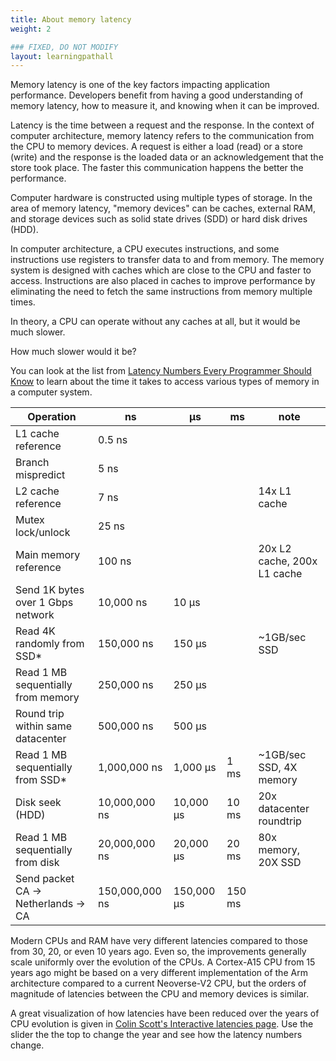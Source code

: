 ```yaml
---
title: About memory latency
weight: 2

### FIXED, DO NOT MODIFY
layout: learningpathall
---
```


Memory latency is one of the key factors impacting application performance. Developers benefit from having a good understanding of memory latency, how to measure it, and knowing when it can be improved.

Latency is the time between a request and the response. In the context of computer architecture, memory latency refers to the communication from the CPU to memory devices. A request is either a load (read) or a store (write) and the response is the loaded data or an acknowledgement that the store took place. The faster this communication happens the better the performance.

Computer hardware is constructed using multiple types of storage. In the area of memory latency, "memory devices" can be caches, external RAM, and storage devices such as solid state drives (SDD) or hard disk drives (HDD). 

In computer architecture, a CPU executes instructions, and some instructions use registers to transfer data to and from memory. The memory system is designed with caches which are close to the CPU and faster to access. Instructions are also placed in caches to improve performance by eliminating the need to fetch the same instructions from memory multiple times. 

In theory, a CPU can operate without any caches at all, but it would be much slower. 

How much slower would it be?

You can look at the list from [Latency Numbers Every Programmer Should Know](https://gist.github.com/jboner/2841832?permalink_comment_id=4123064#gistcomment-4123064) to learn about the time it takes to access various types of memory in a computer system.



| Operation                          |        ns       |      µs    |   ms   |  note                       |
| ---------------------------------- | --------------- | ---------- | ------ | --------------------------- |
| L1 cache reference                 |         0.5 ns  |            |        |                             |
| Branch mispredict                  |           5 ns  |            |        |                             |
| L2 cache reference                 |           7 ns  |            |        | 14x L1 cache                |
| Mutex lock/unlock                  |          25 ns  |            |        |                             |
| Main memory reference              |         100 ns  |            |        | 20x L2 cache, 200x L1 cache |
| Send 1K bytes over 1 Gbps network  |      10,000 ns  |      10 µs |        |                             |		
| Read 4K randomly from SSD*         |     150,000 ns  |     150 µs |        | ~1GB/sec SSD                |
| Read 1 MB sequentially from memory |     250,000 ns  |     250 µs |        |                             |
| Round trip within same datacenter  |     500,000 ns  |     500 µs |        |                             |
| Read 1 MB sequentially from SSD* 	 |   1,000,000 ns  |   1,000 µs |   1 ms | ~1GB/sec SSD, 4X memory     |
| Disk seek (HDD)                    |  10,000,000 ns  |  10,000 µs |  10 ms | 20x datacenter roundtrip    |
| Read 1 MB sequentially from disk   |  20,000,000 ns  |  20,000 µs |  20 ms | 80x memory, 20X SSD         |
| Send packet CA -> Netherlands -> CA| 150,000,000 ns  | 150,000 µs | 150 ms |                             |


Modern CPUs and RAM have very different latencies compared to those from 30, 20, or even 10 years ago. Even so, the improvements generally scale uniformly over the evolution of the CPUs. A Cortex-A15 CPU from 15 years ago might be based on a very different implementation of the Arm architecture compared to a current Neoverse-V2 CPU, but the orders of magnitude of latencies between the CPU and memory devices is similar.

A great visualization of how latencies have been reduced over the years of CPU evolution is given in [Colin Scott's Interactive latencies page](https://colin-scott.github.io/personal_website/research/interactive_latency.html). Use the slider the the top to change the year and see how the latency numbers change.

